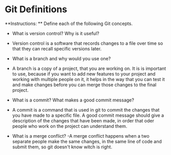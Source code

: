 # Git Definitions

**Instructions: ** Define each of the following Git concepts.

* What is version control?  Why is it useful?
- Version control  is a software  that records changes to a file over time so that they can recall specific versions later.

* What is a branch and why would you use one?
- A branch is a copy of a project, that you are working on. It is is important to use, because if you want to add new features to your project and working  with multiple people on it, it helps in the way that you can test it and make changes before you can merge those changes to the  final project.

* What is a commit? What makes a good commit message?
- A commit is a command that is used in git to commit the changes that you have made to a specific file. A good commit message should give a description of the changes that have been made, in order that oder people who work on the project can understand them.

* What is a merge conflict?
-A merge conflict happens when a two separate people make the same changes, in the same line of code and submit them, so git doesn't know witch is right.